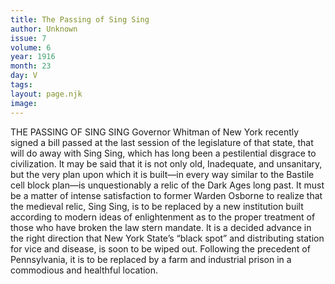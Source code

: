 ```yaml
---
title: The Passing of Sing Sing
author: Unknown
issue: 7
volume: 6
year: 1916
month: 23
day: V
tags:
layout: page.njk
image:
---
```

THE PASSING OF SING SING      Governor Whitman of New York recently signed a bill passed at the last session of the legislature of that state, that will do away with Sing Sing, which has long been a pestilential disgrace to civilization. It may be said that it is not only old, Inadequate, and unsanitary, but the very plan upon which it is built—in every way similar to the Bastile cell block plan—is unquestionably a relic of the Dark Ages long past.       It must be a matter of intense satisfaction to former Warden Osborne to realize that the medieval relic, Sing Sing, is to be replaced by a new institution built according to modern ideas of enlightenment as to the proper treatment of those who have broken the law stern mandate. It is a decided advance in the right direction that New York State’s “black spot” and distributing station for vice and disease, is soon to be wiped out. Following the precedent of Pennsylvania, it is to be replaced by a farm and industrial prison in a commodious and healthful location.   




